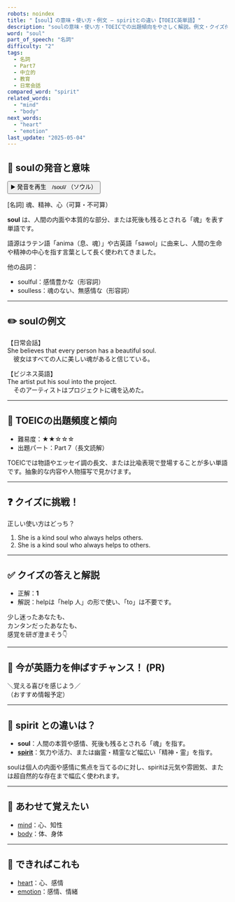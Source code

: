 ```yaml
---
robots: noindex
title: "【soul】の意味・使い方・例文 ― spiritとの違い【TOEIC英単語】"
description: "soulの意味・使い方・TOEICでの出題傾向をやさしく解説。例文・クイズ付きでspiritとの違いもわかりやすく学べます。"
word: "soul"
part_of_speech: "名詞"
difficulty: "2"
tags:
  - 名詞
  - Part7
  - 中立的
  - 教育
  - 日常会話
compared_word: "spirit"
related_words:
  - "mind"
  - "body"
next_words:
  - "heart"
  - "emotion"
last_update: "2025-05-04"
---
```


## 🔰 soulの発音と意味

<button class="play-audio" onclick="playTTS('soul')">
  <span class="play-audio-main">
    ▶️ 発音を再生　/soʊl/
  </span>
  <span class="play-audio-sub">
    （ソウル）
  </span>
</button>

[名詞] 魂、精神、心（可算・不可算）

**soul** は、人間の内面や本質的な部分、または死後も残るとされる「魂」を表す単語です。

語源はラテン語「anima（息、魂）」や古英語「sawol」に由来し、人間の生命や精神の中心を指す言葉として長く使われてきました。

他の品詞：  
- soulful：感情豊かな（形容詞）
- soulless：魂のない、無感情な（形容詞）

---

## ✏️ soulの例文

【日常会話】  
She believes that every person has a beautiful soul.  
　彼女はすべての人に美しい魂があると信じている。

【ビジネス英語】  
The artist put his soul into the project.  
　そのアーティストはプロジェクトに魂を込めた。

---

## 🎯 TOEICの出題頻度と傾向

- 難易度：★★☆☆☆
- 出題パート：Part 7（長文読解）

TOEICでは物語やエッセイ調の長文、または比喩表現で登場することが多い単語です。抽象的な内容や人物描写で見かけます。

---

## ❓ クイズに挑戦！

正しい使い方はどっち？

1. She is a kind soul who always helps others.  
2. She is a kind soul who always helps to others.

---

## ✅ クイズの答えと解説

- 正解：**1**
- 解説：helpは「help 人」の形で使い、「to」は不要です。

少し迷ったあなたも、  
カンタンだったあなたも、  
感覚を研ぎ澄まそう👇️

---

## 🚀 今が英語力を伸ばすチャンス！ (PR)

<div class="info-center">
＼覚える喜びを感じよう／<br>  
（おすすめ情報予定）
</div>

---

## 🤔  spirit との違いは？

- **soul**：人間の本質や感情、死後も残るとされる「魂」を指す。
- **[spirit](/word/spirit/)**：気力や活力、または幽霊・精霊など幅広い「精神・霊」を指す。

soulは個人の内面や感情に焦点を当てるのに対し、spiritは元気や雰囲気、または超自然的な存在まで幅広く使われます。

---

## 🧩 あわせて覚えたい

- [mind](/word/mind/)：心、知性
- [body](/word/body/)：体、身体

---

## 📖 できればこれも

- [heart](/word/heart/)：心、感情
- [emotion](/word/emotion/)：感情、情緒

<!-- cvid: aid39_bid42 -->

